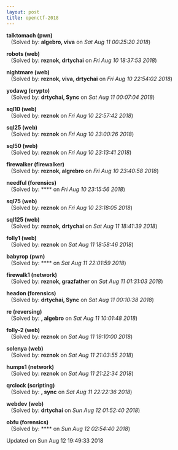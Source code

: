 ```yaml
---
layout: post
title: openctf-2018
---
```


<!--break-->

**talktomach (pwn)**  
&nbsp;&nbsp;&nbsp;(Solved by: **algebro, viva** on _Sat Aug 11 00:25:20 2018_)  
  
**robots (web)**  
&nbsp;&nbsp;&nbsp;(Solved by: **reznok, drtychai** on _Fri Aug 10 18:37:53 2018_)  
  
**nightmare (web)**  
&nbsp;&nbsp;&nbsp;(Solved by: **reznok, viva, drtychai** on _Fri Aug 10 22:54:02 2018_)  
  
**yodawg (crypto)**  
&nbsp;&nbsp;&nbsp;(Solved by: **drtychai, Sync** on _Sat Aug 11 00:07:04 2018_)  
  
**sql10 (web)**  
&nbsp;&nbsp;&nbsp;(Solved by: **reznok** on _Fri Aug 10 22:57:42 2018_)  
  
**sql25 (web)**  
&nbsp;&nbsp;&nbsp;(Solved by: **reznok** on _Fri Aug 10 23:00:26 2018_)  
  
**sql50 (web)**  
&nbsp;&nbsp;&nbsp;(Solved by: **reznok** on _Fri Aug 10 23:13:41 2018_)  
  
**firewalker (firewalker)**  
&nbsp;&nbsp;&nbsp;(Solved by: **reznok, algrebro** on _Fri Aug 10 23:40:58 2018_)  
  
**needful (forensics)**  
&nbsp;&nbsp;&nbsp;(Solved by: **** on _Fri Aug 10 23:15:56 2018_)  
  
**sql75 (web)**  
&nbsp;&nbsp;&nbsp;(Solved by: **reznok** on _Fri Aug 10 23:18:05 2018_)  
  
**sql125 (web)**  
&nbsp;&nbsp;&nbsp;(Solved by: **reznok, drtychai** on _Sat Aug 11 18:41:39 2018_)  
  
**folly1 (web)**  
&nbsp;&nbsp;&nbsp;(Solved by: **reznok** on _Sat Aug 11 18:58:46 2018_)  
  
**babyrop (pwn)**  
&nbsp;&nbsp;&nbsp;(Solved by: **** on _Sat Aug 11 22:01:59 2018_)  
  
**firewalk1 (network)**  
&nbsp;&nbsp;&nbsp;(Solved by: **reznok, grazfather** on _Sat Aug 11 01:31:03 2018_)  
  
**headon (forensics)**  
&nbsp;&nbsp;&nbsp;(Solved by: **drtychai, Sync** on _Sat Aug 11 00:10:38 2018_)  
  
**re (reversing)**  
&nbsp;&nbsp;&nbsp;(Solved by: **, algebro** on _Sat Aug 11 10:01:48 2018_)  
  
**folly-2 (web)**  
&nbsp;&nbsp;&nbsp;(Solved by: **reznok** on _Sat Aug 11 19:10:00 2018_)  
  
**solenya (web)**  
&nbsp;&nbsp;&nbsp;(Solved by: **reznok** on _Sat Aug 11 21:03:55 2018_)  
  
**humps1 (network)**  
&nbsp;&nbsp;&nbsp;(Solved by: **reznok** on _Sat Aug 11 21:22:34 2018_)  
  
**qrclock (scripting)**  
&nbsp;&nbsp;&nbsp;(Solved by: **, sync** on _Sat Aug 11 22:22:36 2018_)  
  
**webdev (web)**  
&nbsp;&nbsp;&nbsp;(Solved by: **drtychai** on _Sun Aug 12 01:52:40 2018_)  
  
**obfu (forensics)**  
&nbsp;&nbsp;&nbsp;(Solved by: **** on _Sun Aug 12 02:54:40 2018_)  
  


Updated on Sun Aug 12 19:49:33 2018
